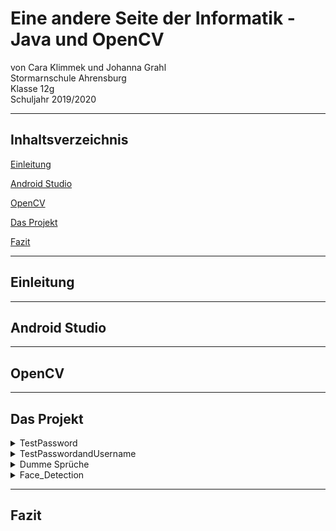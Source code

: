 # Eine andere Seite der Informatik - Java und OpenCV
von Cara Klimmek und Johanna Grahl  
Stormarnschule Ahrensburg  
Klasse 12g  
Schuljahr 2019/2020  

---

## Inhaltsverzeichnis

[Einleitung](#1)

[Android Studio](#2)

[OpenCV](#3)

[Das Projekt](#4)

[Fazit](#5)

---

## Einleitung <a name="1"></a>

--- 

## Android Studio <a name="2"></a>

---

## OpenCV <a name="3"></a>

---

## Das Projekt <a name="4"></a>

<details>
  <summary>TestPassword</summary>
  
  <details>
  <summary>activity_main.xml</summary>
  </details>
  
  <details>
  <summary>MainActivity.java</summary>
  </details>
  
  <details>
  <summary>activity_screen2.xml</summary>
  </details>
  
  <details>
  <summary>Screen2.java</summary>
  </details>
  
  <details>
  <summary>activity_screen3.xml</summary>
  </details>
  
  <details>
  <summary>Screen3.java</summary>
  </details>
  
</details>

<details>
  <summary>TestPasswordandUsername</summary>
  
  <details>
  <summary>activity_main.xml</summary>
  </details>
  
  <details>
  <summary>MainActivity.java</summary>
  </details>
  
</details>

<details>
  <summary>Dumme Sprüche</summary>
  
  <details>
  <summary>activity_main.xml</summary>
  </details>
  
  <details>
  <summary>MainActivity.java</summary>
  </details>
  
</details>

<details>
  <summary>Face_Detection</summary>
  
  <details>
  <summary>activity_main.xml</summary>
  </details>
  
  <details>
  <summary>MainActivity.java</summary>
  </details>
  
</details>

---

## Fazit <a name="5"></a>
